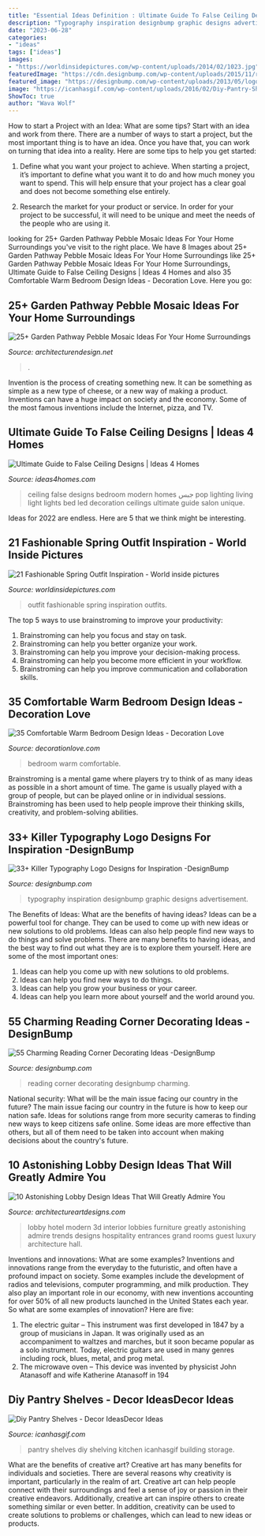 ```yaml
---
title: "Essential Ideas Definition : Ultimate Guide To False Ceiling Designs"
description: "Typography inspiration designbump graphic designs advertisement"
date: "2023-06-28"
categories:
- "ideas"
tags: ["ideas"]
images:
- "https://worldinsidepictures.com/wp-content/uploads/2014/02/1023.jpg"
featuredImage: "https://cdn.designbump.com/wp-content/uploads/2015/11/reading-corner-nook09.jpg"
featured_image: "https://designbump.com/wp-content/uploads/2013/05/logo-design-typography-inspiration-graphic-design-027.jpg"
image: "https://icanhasgif.com/wp-content/uploads/2016/02/Diy-Pantry-Shelves-713x1024.jpg"
ShowToc: true
author: "Wava Wolf"
---
```



How to start a Project with an Idea: What are some tips?
Start with an idea and work from there. There are a number of ways to start a project, but the most important thing is to have an idea. Once you have that, you can work on turning that idea into a reality. Here are some tips to help you get started:
1. Define what you want your project to achieve. When starting a project, it’s important to define what you want it to do and how much money you want to spend. This will help ensure that your project has a clear goal and does not become something else entirely.

2. Research the market for your product or service. In order for your project to be successful, it will need to be unique and meet the needs of the people who are using it.

	

		
looking for 25+ Garden Pathway Pebble Mosaic Ideas For Your Home Surroundings you've visit to the right place. We have 8 Images about 25+ Garden Pathway Pebble Mosaic Ideas For Your Home Surroundings like 25+ Garden Pathway Pebble Mosaic Ideas For Your Home Surroundings, Ultimate Guide to False Ceiling Designs | Ideas 4 Homes and also 35 Comfortable Warm Bedroom Design Ideas - Decoration Love. Here you go:
		
    
## 25+ Garden Pathway Pebble Mosaic Ideas For Your Home Surroundings

<img loading=lazy src="https://cdn.architecturendesign.net/wp-content/uploads/2016/04/AD-Garden-Pathway-Pebble-Mosaic-Ideas-For-Your-Home-18.jpg" onerror="this.onerror=null;this.src='https://tse1.mm.bing.net/th?id=OIP.7LK2EEKIblCJhNEiuSfIBwHaK4&amp;pid=15.1';" alt="25+ Garden Pathway Pebble Mosaic Ideas For Your Home Surroundings">

_Source: architecturendesign.net_

>. 

	

Invention is the process of creating something new. It can be something as simple as a new type of cheese, or a new way of making a product. Inventions can have a huge impact on society and the economy. Some of the most famous inventions include the Internet, pizza, and TV.

    
## Ultimate Guide To False Ceiling Designs | Ideas 4 Homes

<img loading=lazy src="http://www.ideas4homes.com/wp-content/uploads/2015/09/Innovative-False-Ceiling-Designs-for-Modern-Bedroom-with-Oak-Bed-and-White-Bedding-near-Teak-Desk.jpg" onerror="this.onerror=null;this.src='https://tse3.mm.bing.net/th?id=OIP.BjxsyQj4x5hVqiq2AUp0KAHaFe&amp;pid=15.1';" alt="Ultimate Guide to False Ceiling Designs | Ideas 4 Homes">

_Source: ideas4homes.com_

>ceiling false designs bedroom modern homes جبس pop lighting living light lights bed led decoration ceilings ultimate guide salon unique. 

	

Ideas for 2022 are endless. Here are 5 that we think might be interesting. 

    
## 21 Fashionable Spring Outfit Inspiration - World Inside Pictures

<img loading=lazy src="https://worldinsidepictures.com/wp-content/uploads/2014/02/1023.jpg" onerror="this.onerror=null;this.src='https://tse2.mm.bing.net/th?id=OIP.cjdePMe6f0dPEK1C2chtcAHaK2&amp;pid=15.1';" alt="21 Fashionable Spring Outfit Inspiration - World inside pictures">

_Source: worldinsidepictures.com_

>outfit fashionable spring inspiration outfits. 

	

The top 5 ways to use brainstroming to improve your productivity:
1. Brainstroming can help you focus and stay on task.
2. Brainstroming can help you better organize your work.
3. Brainstroming can help you improve your decision-making process.
4. Brainstroming can help you become more efficient in your workflow.
5. Brainstroming can help you improve communication and collaboration skills.

    
## 35 Comfortable Warm Bedroom Design Ideas - Decoration Love

<img loading=lazy src="http://www.decorationlove.com/wp-content/uploads/2016/07/Mooie-Warm-Bedroom-Design.jpg" onerror="this.onerror=null;this.src='https://tse1.mm.bing.net/th?id=OIP.UAZSzYUVNKrmaVY83-8jtwHaJ3&amp;pid=15.1';" alt="35 Comfortable Warm Bedroom Design Ideas - Decoration Love">

_Source: decorationlove.com_

>bedroom warm comfortable. 

	

Brainstroming is a mental game where players try to think of as many ideas as possible in a short amount of time. The game is usually played with a group of people, but can be played online or in individual sessions. Brainstroming has been used to help people improve their thinking skills, creativity, and problem-solving abilities.

    
## 33+ Killer Typography Logo Designs For Inspiration -DesignBump

<img loading=lazy src="https://designbump.com/wp-content/uploads/2013/05/logo-design-typography-inspiration-graphic-design-027.jpg" onerror="this.onerror=null;this.src='https://tse1.mm.bing.net/th?id=OIP.lMvVatuyc5n8uvzspUUDDgHaEG&amp;pid=15.1';" alt="33+ Killer Typography Logo Designs for Inspiration -DesignBump">

_Source: designbump.com_

>typography inspiration designbump graphic designs advertisement. 

	

The Benefits of Ideas: What are the benefits of having ideas?
Ideas can be a powerful tool for change. They can be used to come up with new ideas or new solutions to old problems. Ideas can also help people find new ways to do things and solve problems. There are many benefits to having ideas, and the best way to find out what they are is to explore them yourself. Here are some of the most important ones: 
1. Ideas can help you come up with new solutions to old problems.
2. Ideas can help you find new ways to do things.
3. Ideas can help you grow your business or your career.
4. Ideas can help you learn more about yourself and the world around you.

    
## 55 Charming Reading Corner Decorating Ideas -DesignBump

<img loading=lazy src="https://cdn.designbump.com/wp-content/uploads/2015/11/reading-corner-nook09.jpg" onerror="this.onerror=null;this.src='https://tse2.mm.bing.net/th?id=OIP.4Ae_qFD_PhNIDTuw76pDRwHaLH&amp;pid=15.1';" alt="55 Charming Reading Corner Decorating Ideas -DesignBump">

_Source: designbump.com_

>reading corner decorating designbump charming. 

	

National security: What will be the main issue facing our country in the future?
The main issue facing our country in the future is how to keep our nation safe. Ideas for solutions range from more security cameras to finding new ways to keep citizens safe online. Some ideas are more effective than others, but all of them need to be taken into account when making decisions about the country's future.

    
## 10 Astonishing Lobby Design Ideas That Will Greatly Admire You

<img loading=lazy src="http://www.architectureartdesigns.com/wp-content/uploads/2015/06/410.jpg" onerror="this.onerror=null;this.src='https://tse2.mm.bing.net/th?id=OIP.SdHQk1WxBhVd4zZ-lNUffgHaEm&amp;pid=15.1';" alt="10 Astonishing Lobby Design Ideas That Will Greatly Admire You">

_Source: architectureartdesigns.com_

>lobby hotel modern 3d interior lobbies furniture greatly astonishing admire trends designs hospitality entrances grand rooms guest luxury architecture hall. 

	

Inventions and innovations: What are some examples?
Inventions and innovations range from the everyday to the futuristic, and often have a profound impact on society. Some examples include the development of radios and televisions, computer programming, and milk production. They also play an important role in our economy, with new inventions accounting for over 50% of all new products launched in the United States each year. So what are some examples of innovation? Here are five: 
1) The electric guitar – This instrument was first developed in 1847 by a group of musicians in Japan. It was originally used as an accompaniment to waltzes and marches, but it soon became popular as a solo instrument. Today, electric guitars are used in many genres including rock, blues, metal, and prog metal. 
2) The microwave oven – This device was invented by physicist John Atanasoff and wife Katherine Atanasoff in 194
    
## Diy Pantry Shelves - Decor IdeasDecor Ideas

<img loading=lazy src="https://icanhasgif.com/wp-content/uploads/2016/02/Diy-Pantry-Shelves-713x1024.jpg" onerror="this.onerror=null;this.src='https://tse2.mm.bing.net/th?id=OIP.TdufO8eYhaouq1S4UU1oLQHaKo&amp;pid=15.1';" alt="Diy Pantry Shelves - Decor IdeasDecor Ideas">

_Source: icanhasgif.com_

>pantry shelves diy shelving kitchen icanhasgif building storage. 

	

What are the benefits of creative art?
Creative art has many benefits for individuals and societies. There are several reasons why creativity is important, particularly in the realm of art. Creative art can help people connect with their surroundings and feel a sense of joy or passion in their creative endeavors. Additionally, creative art can inspire others to create something similar or even better. In addition, creativity can be used to create solutions to problems or challenges, which can lead to new ideas or products.

